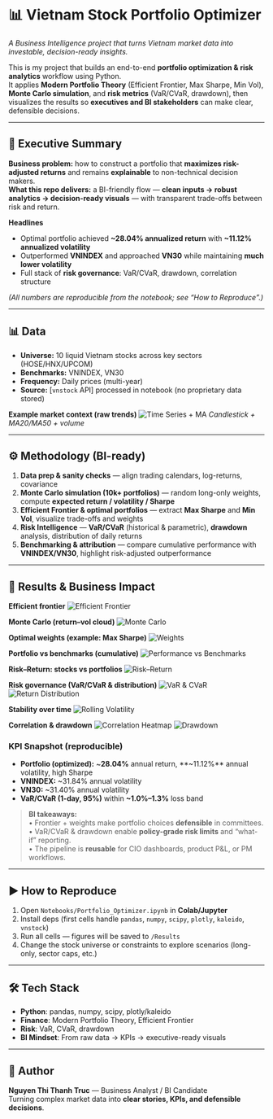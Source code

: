 # 📊 Vietnam Stock Portfolio Optimizer
*A Business Intelligence project that turns Vietnam market data into investable, decision-ready insights.*

This is my project that builds an end-to-end **portfolio optimization & risk analytics** workflow using Python.  
It applies **Modern Portfolio Theory** (Efficient Frontier, Max Sharpe, Min Vol), **Monte Carlo simulation**, and **risk metrics** (VaR/CVaR, drawdown), then visualizes the results so **executives and BI stakeholders** can make clear, defensible decisions.

---

## 🎯 Executive Summary
**Business problem:** how to construct a portfolio that **maximizes risk-adjusted returns** and remains **explainable** to non-technical decision makers.  
**What this repo delivers:** a BI-friendly flow — **clean inputs → robust analytics → decision-ready visuals** — with transparent trade-offs between risk and return.

**Headlines**
- Optimal portfolio achieved **~28.04% annualized return** with **~11.12% annualized volatility**  
- Outperformed **VNINDEX** and approached **VN30** while maintaining **much lower volatility**  
- Full stack of **risk governance**: VaR/CVaR, drawdown, correlation structure

*(All numbers are reproducible from the notebook; see “How to Reproduce”.)*

---

## 📊 Data
- **Universe:** 10 liquid Vietnam stocks across key sectors (HOSE/HNX/UPCOM)
- **Benchmarks:** VNINDEX, VN30
- **Frequency:** Daily prices (multi-year)
- **Source:** [`vnstock` API] processed in notebook (no proprietary data stored)

**Example market context (raw trends)**
![Time Series + MA](Results/price_ma_candlestick.png)
*Candlestick + MA20/MA50 + volume*

---

## ⚙️ Methodology (BI-ready)
1) **Data prep & sanity checks** — align trading calendars, log-returns, covariance
2) **Monte Carlo simulation (10k+ portfolios)** — random long-only weights, compute **expected return / volatility / Sharpe**
3) **Efficient Frontier & optimal portfolios** — extract **Max Sharpe** and **Min Vol**, visualize trade-offs and weights
4) **Risk Intelligence** — **VaR/CVaR** (historical & parametric), **drawdown** analysis, distribution of daily returns
5) **Benchmarking & attribution** — compare cumulative performance with **VNINDEX/VN30**, highlight risk-adjusted outperformance

---

## 🚀 Results & Business Impact
**Efficient frontier**
![Efficient Frontier](Results/efficient_frontier.png)

**Monte Carlo (return–vol cloud)**
![Monte Carlo](Results/monte_carlo_scatter.png)

**Optimal weights (example: Max Sharpe)**
![Weights](Results/weights_pie.png)

**Portfolio vs benchmarks (cumulative)**
![Performance vs Benchmarks](Results/performance_vs_benchmarks.png)

**Risk–Return: stocks vs portfolios**
![Risk–Return](Results/risk_return_profile.png)

**Risk governance (VaR/CVaR & distribution)**
![VaR & CVaR](Results/portfolio_var_cvar.png)
![Return Distribution](Results/daily_return_distribution.png)

**Stability over time**
![Rolling Volatility](Results/rolling_volatility.png)

**Correlation & drawdown**
![Correlation Heatmap](Results/correlation_heatmap.png)
![Drawdown](Results/drawdown_curve.png)

### KPI Snapshot (reproducible)
- **Portfolio (optimized):** ~**28.04%** annual return, **~11.12%** annual volatility, high Sharpe  
- **VNINDEX:** ~31.84% annual volatility  
- **VN30:** ~31.40% annual volatility  
- **VaR/CVaR (1-day, 95%)** within **~1.0%–1.3%** loss band

> **BI takeaways:**  
> • Frontier + weights make portfolio choices **defensible** in committees.  
> • VaR/CVaR & drawdown enable **policy-grade risk limits** and “what-if” reporting.  
> • The pipeline is **reusable** for CIO dashboards, product P&L, or PM workflows.

---

## ▶️ How to Reproduce
1. Open `Notebooks/Portfolio_Optimizer.ipynb` in **Colab/Jupyter**
2. Install deps (first cells handle `pandas`, `numpy`, `scipy`, `plotly`, `kaleido`, `vnstock`)
3. Run all cells — figures will be saved to `/Results`
4. Change the stock universe or constraints to explore scenarios (long-only, sector caps, etc.)


---

## 🛠️ Tech Stack
- **Python**: pandas, numpy, scipy, plotly/kaleido
- **Finance**: Modern Portfolio Theory, Efficient Frontier
- **Risk**: VaR, CVaR, drawdown
- **BI Mindset**: From raw data → KPIs → executive-ready visuals

---

## 👤 Author
**Nguyen Thi Thanh Truc** — Business Analyst / BI Candidate  
Turning complex market data into **clear stories, KPIs, and defensible decisions**.

